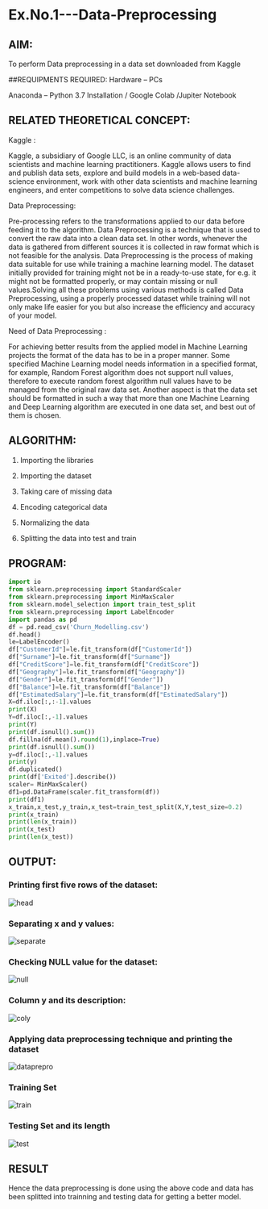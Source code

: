 # Ex.No.1---Data-Preprocessing
## AIM:

To perform Data preprocessing in a data set downloaded from Kaggle

##REQUIPMENTS REQUIRED:
Hardware – PCs

Anaconda – Python 3.7 Installation / Google Colab /Jupiter Notebook

## RELATED THEORETICAL CONCEPT:

Kaggle :

Kaggle, a subsidiary of Google LLC, is an online community of data scientists and machine learning practitioners. Kaggle allows users to find and publish data sets, explore and build models in a web-based data-science environment, work with other data scientists and machine learning engineers, and enter competitions to solve data science challenges.

Data Preprocessing:

Pre-processing refers to the transformations applied to our data before feeding it to the algorithm. Data Preprocessing is a technique that is used to convert the raw data into a clean data set. In other words, whenever the data is gathered from different sources it is collected in raw format which is not feasible for the analysis.
Data Preprocessing is the process of making data suitable for use while training a machine learning model. The dataset initially provided for training might not be in a ready-to-use state, for e.g. it might not be formatted properly, or may contain missing or null values.Solving all these problems using various methods is called Data Preprocessing, using a properly processed dataset while training will not only make life easier for you but also increase the efficiency and accuracy of your model.

Need of Data Preprocessing :

For achieving better results from the applied model in Machine Learning projects the format of the data has to be in a proper manner. Some specified Machine Learning model needs information in a specified format, for example, Random Forest algorithm does not support null values, therefore to execute random forest algorithm null values have to be managed from the original raw data set.
Another aspect is that the data set should be formatted in such a way that more than one Machine Learning and Deep Learning algorithm are executed in one data set, and best out of them is chosen.


## ALGORITHM:
1. Importing the libraries

2. Importing the dataset

3. Taking care of missing data

4. Encoding categorical data

5. Normalizing the data

6. Splitting the data into test and train


## PROGRAM:
```python
import io
from sklearn.preprocessing import StandardScaler
from sklearn.preprocessing import MinMaxScaler
from sklearn.model_selection import train_test_split
from sklearn.preprocessing import LabelEncoder
import pandas as pd
df = pd.read_csv('Churn_Modelling.csv')
df.head()
le=LabelEncoder()
df["CustomerId"]=le.fit_transform(df["CustomerId"])
df["Surname"]=le.fit_transform(df["Surname"])
df["CreditScore"]=le.fit_transform(df["CreditScore"])
df["Geography"]=le.fit_transform(df["Geography"])
df["Gender"]=le.fit_transform(df["Gender"])
df["Balance"]=le.fit_transform(df["Balance"])
df["EstimatedSalary"]=le.fit_transform(df["EstimatedSalary"])
X=df.iloc[:,:-1].values
print(X)
Y=df.iloc[:,-1].values
print(Y)
print(df.isnull().sum())
df.fillna(df.mean().round(1),inplace=True)
print(df.isnull().sum())
y=df.iloc[:,-1].values
print(y)
df.duplicated()
print(df['Exited'].describe())
scaler= MinMaxScaler()
df1=pd.DataFrame(scaler.fit_transform(df))
print(df1)
x_train,x_test,y_train,x_test=train_test_split(X,Y,test_size=0.2)
print(x_train)
print(len(x_train))
print(x_test)
print(len(x_test))
```

## OUTPUT:
### Printing first five rows of the dataset:

![head](https://user-images.githubusercontent.com/93427086/229786624-434d3b27-76bb-470a-829d-e9233afcd3c7.png)

### Separating x and y values: 

![separate](https://user-images.githubusercontent.com/93427086/229786818-490df5c1-4c21-4dc7-9510-a314c5f128a6.png)

### Checking NULL value for the dataset:

![null](https://user-images.githubusercontent.com/93427086/229787000-0d104156-1183-479f-b365-889b3fbaa912.png)

### Column y and its description:

![coly](https://user-images.githubusercontent.com/93427086/229787322-1ed2793b-8dfe-41ac-8222-c0fef593af34.png)

### Applying data preprocessing technique and printing the dataset

![dataprepro](https://user-images.githubusercontent.com/93427086/229787545-36dc7404-35c4-41c4-819f-7871aa29e115.png)

### Training Set

![train](https://user-images.githubusercontent.com/93427086/229787685-0dd4e6eb-14a3-4969-a3fd-ad2458f6839d.png)

### Testing Set and its length

![test](https://user-images.githubusercontent.com/93427086/229787948-ed15f323-3dbe-40f3-ab46-f2ab6a2065fd.png)


## RESULT
Hence the data preprocessing is done using the above code and data has been splitted into trainning and testing data for getting a better model.
